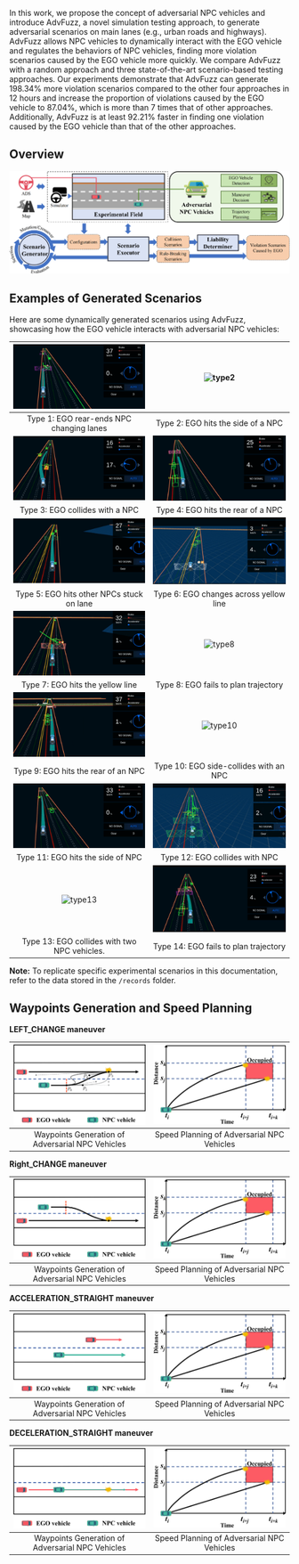 In this work, we propose the concept of adversarial NPC vehicles and introduce AdvFuzz, a novel simulation testing approach, to generate adversarial scenarios on main lanes (e.g., urban roads and highways). AdvFuzz allows NPC vehicles to dynamically interact with the EGO vehicle and regulates the behaviors of NPC vehicles, finding more violation scenarios caused by the EGO vehicle more quickly. We compare AdvFuzz with a random approach and three state-of-the-art scenario-based testing approaches. Our experiments demonstrate that AdvFuzz can generate 198.34% more violation scenarios compared to the other four approaches in 12 hours and increase the proportion of violations caused by the EGO vehicle to 87.04%, which is more than 7 times that of other approaches. Additionally, AdvFuzz is at least 92.21% faster in finding one violation caused by the EGO vehicle than that of the other approaches.

## Overview
![Overview Image](/img/Overview_00.png)

## Examples of Generated Scenarios
Here are some dynamically generated scenarios using AdvFuzz, showcasing how the EGO vehicle interacts with adversarial NPC vehicles:

| ![type1](img/type1.gif) | ![type2](img/type2.gif) |
|:------------------------:|:------------------------:|
| Type 1: EGO rear-ends NPC changing lanes | Type 2: EGO hits the side of a NPC |
| ![type3](img/type3.gif) | ![type4](img/type4.gif) |
| Type 3: EGO collides with a NPC | Type 4: EGO hits the rear of a NPC |
| ![type5](img/type5.gif) | ![type6](img/type6.gif) |
| Type 5: EGO hits other NPCs stuck on lane | Type 6: EGO changes across yellow line |
| ![type7](img/type7.gif) | ![type8](img/type8.gif) |
| Type 7: EGO hits the yellow line | Type 8: EGO fails to plan trajectory |
| ![type9](img/type9.gif) | ![type10](img/type10.gif) |
| Type 9: EGO hits the rear of an NPC | Type 10: EGO side-collides with an NPC |
| ![type11](img/type11.gif) | ![type12](img/type12.gif) |
| Type 11: EGO hits the side of NPC | Type 12: EGO collides with NPC |
| ![type13](img/type13.gif) | ![type14](img/type14.gif) |
| Type 13: EGO collides with two NPC vehicles. | Type 14: EGO fails to plan trajectory |

**Note:** To replicate specific experimental scenarios in this documentation, refer to the data stored in the `/records` folder.

## Waypoints Generation and Speed Planning

**LEFT_CHANGE maneuver**

| ![ST_graph1](img/ST_graph1.png) | ![ST_graph2](img/ST_graph2.png) |
|:-------------------------------:|:-------------------------------:|
| Waypoints Generation of Adversarial NPC Vehicles | Speed Planning of Adversarial NPC Vehicles |

**Right_CHANGE maneuver**

| ![ST_graph4](img/ST_graph4.png) | ![ST_graph2](img/ST_graph2.png) |
|:-------------------------------:|:-------------------------------:|
| Waypoints Generation of Adversarial NPC Vehicles | Speed Planning of Adversarial NPC Vehicles |

**ACCELERATION_STRAIGHT maneuver**

| ![ST_graph6](img/ST_graph6.png) | ![ST_graph2](img/ST_graph2.png) |
|:-------------------------------:|:-------------------------------:|
| Waypoints Generation of Adversarial NPC Vehicles | Speed Planning of Adversarial NPC Vehicles |

**DECELERATION_STRAIGHT maneuver**

| ![ST_graph5](img/ST_graph5.png) | ![ST_graph2](img/ST_graph2.png) |
|:-------------------------------:|:-------------------------------:|
| Waypoints Generation of Adversarial NPC Vehicles | Speed Planning of Adversarial NPC Vehicles |
